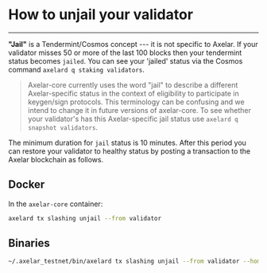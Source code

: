 # How to unjail your validator
--------------

**"Jail"** is a Tendermint/Cosmos concept --- it is not specific to Axelar.  If your validator misses 50 or more of the last 100 blocks then your tendermint status becomes `jailed`.  You can see your 'jailed' status via the Cosmos command `axelard q staking validators`.


> Axelar-core currently uses the word "jail" to describe a different Axelar-specific status in the context of eligibility to participate in keygen/sign protocols.  This terminology can be confusing and we intend to change it in future versions of axelar-core.  To see whether your validator's has this Axelar-specific jail status use `axelard q snapshot validators`.

The minimum duration for `jail` status is 10 minutes.  After this period you can restore your validator to healthy status by posting a transaction to the Axelar blockchain as follows.

## Docker

In the `axelar-core` container:

```bash
axelard tx slashing unjail --from validator
```

## Binaries

```bash
~/.axelar_testnet/bin/axelard tx slashing unjail --from validator --home ~/.axelar_testnet/.core --chain-id axelar-testnet-barcelona
```